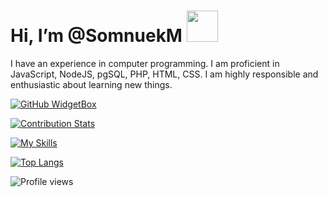 <h1> Hi, I’m @SomnuekM <img src = "https://raw.githubusercontent.com/rahulbanerjee26/githubProfileReadmeGenerator/main/gifs/wave.gif" width = 50px height='50px'> </h1>
<p align='center'>

  I have an experience in computer programming. I am proficient in JavaScript, NodeJS, pgSQL, PHP, HTML, CSS. I am highly responsible and enthusiastic about learning new things.
  
[![GitHub WidgetBox](https://github-widgetbox.vercel.app/api/profile?username=SomnuekM&data=followers,repositories,stars,commits)](https://github.com/SomnuekM/github-widgetbox)

[![Contribution Stats](https://github-contribution-stats.vercel.app/api/?username=SomnuekM)](https://github.com/SomnuekM/github-contribution-stats/)
 
[![My Skills](https://skillicons.dev/icons?i=js,html,css,nodejs,php,postgres,java,linux,eclipse,vscode,electron)](https://skillicons.dev)

[![Top Langs](https://github-readme-stats.vercel.app/api/top-langs/?username=SomnuekM&layout=compact)](https://github.com/SomnuekM/github-readme-stats)


![Profile views](https://gpvc.arturio.dev/SomnuekM)
